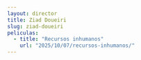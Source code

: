 ```yaml
---
layout: director
title: Ziad Doueiri
slug: ziad-doueiri
peliculas:
  - title: "Recursos inhumanos"
    url: "2025/10/07/recursos-inhumanos/"
---
```

